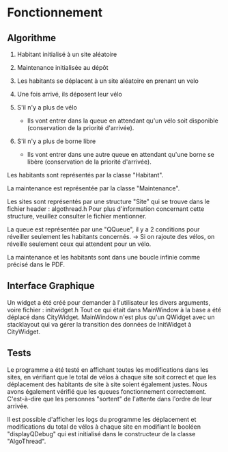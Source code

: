 # Fonctionnement

## Algorithme

1. Habitant initialisé à un site aléatoire
2. Maintenance initialisée au dépôt

3. Les habitants se déplacent à un site aléatoire en prenant un velo
4. Une fois arrivé, ils déposent leur vélo

5. S'il n'y a plus de vélo
	- Ils vont entrer dans la queue en attendant qu'un vélo soit disponible (conservation de la priorité d'arrivée).

6. S'il n'y a plus de borne libre
	- Ils vont entrer dans une autre queue en attendant qu'une borne se libère (conservation de la priorité d'arrivée).


Les habitants sont représentés par la classe "Habitant".

La maintenance est représentée par la classe "Maintenance".

Les sites sont représentés par une structure "Site" qui se trouve dans le fichier header : algothread.h
Pour plus d'information concernant cette structure, veuillez consulter le fichier mentionner.

La queue est représentée par une "QQueue", il y a 2 conditions pour réveiller seulement les habitants concernés.
-> Si on rajoute des vélos, on réveille seulement ceux qui attendent pour un vélo.

La maintenance et les habitants sont dans une boucle infinie comme précisé dans le PDF.

## Interface Graphique

Un widget a été créé pour demander à l'utilisateur les divers arguments, voire fichier : initwidget.h
Tout ce qui était dans MainWindow à la base a été déplacé dans CityWidget.
MainWindow n'est plus qu'un QWidget avec un stacklayout qui va gérer la transition des données de InitWidget à CityWidget.

## Tests

Le programme a été testé en affichant toutes les modifications dans les sites, en vérifiant que le total de vélos à chaque site soit correct et que les déplacement 
des habitants de site à site soient également justes.
Nous avons également vérifié que les queues fonctionnement correctement. C'est-à-dire que les personnes "sortent" de l'attente dans l'ordre de leur arrivée.

Il est possible d'afficher les logs du programme les déplacement et modifications du total de vélos à chaque site en modifiant le booléen "displayQDebug" 
qui est initialisé dans le constructeur de la classe "AlgoThread".
